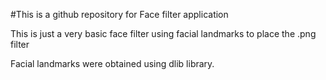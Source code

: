 #This is a github repository for Face filter application

This is just a very basic face filter using facial landmarks to place the .png filter

Facial landmarks were obtained using dlib library.